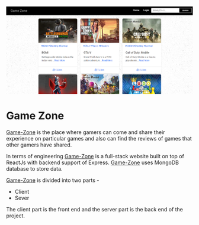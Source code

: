 ![logo](/asset/logo.png)

# Game Zone

[Game-Zone](https://game-z-o-n-e.netlify.app/) is the place where gamers can come and share their experience on particular games and also can find the reviews of games that other gamers have shared.

In terms of engineering [Game-Zone](https://game-z-o-n-e.netlify.app/) is a full-stack website built on top of ReactJs with backend support of Express. [Game-Zone](https://game-z-o-n-e.netlify.app/) uses MongoDB database to store data.

[Game-Zone](https://game-z-o-n-e.netlify.app/) is divided into two parts -

- Client
- Sever

The client part is the front end and the server part is the back end of the project.
